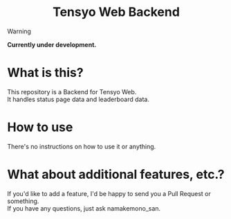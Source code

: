 # <div align="center">Tensyo Web Backend</div>

> [!WARNING]  
> **Currently under development.**

# What is this?

This repository is a Backend for Tensyo Web.  
It handles status page data and leaderboard data.

# How to use

There's no instructions on how to use it or anything.

# What about additional features, etc.?

If you'd like to add a feature, I'd be happy to send you a Pull Request or something.  
If you have any questions, just ask namakemono_san.
